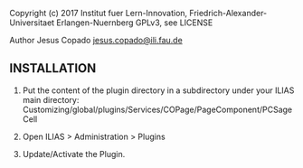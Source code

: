 
Copyright (c) 2017 Institut fuer Lern-Innovation, Friedrich-Alexander-Universitaet Erlangen-Nuernberg
GPLv3, see LICENSE

Author Jesus Copado <jesus.copado@ili.fau.de>


INSTALLATION
------------

1. Put the content of the plugin directory in a subdirectory under your ILIAS main directory:
Customizing/global/plugins/Services/COPage/PageComponent/PCSageCell

2. Open ILIAS > Administration > Plugins

3. Update/Activate the Plugin.

